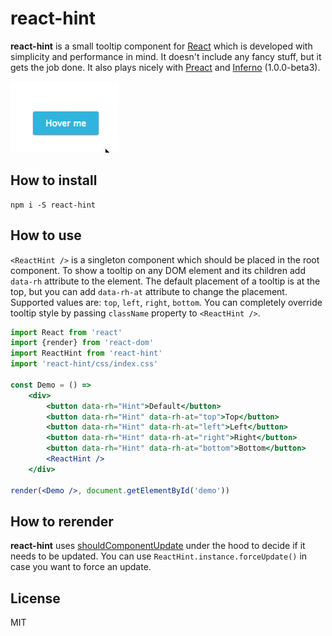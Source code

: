 react-hint
==========
**react-hint** is a small tooltip component for [React](https://github.com/facebook/react) which is developed with simplicity and performance in mind. It doesn't include any fancy stuff, but it gets the job done. It also plays nicely with [Preact](https://github.com/developit/preact) and [Inferno](https://github.com/trueadm/inferno) (1.0.0-beta3).

![react-hint tooltip](demo/react-hint.gif)

How to install
--------------
```
npm i -S react-hint
```

How to use
----------

`<ReactHint />` is a singleton component which should be placed in the root component. To show a tooltip on any DOM element and its children add `data-rh` attribute to the element. The default placement of a tooltip is at the top, but you can add `data-rh-at` attribute to change the placement. Supported values are: `top`, `left`, `right`, `bottom`. You can completely override tooltip style by passing `className` property to `<ReactHint />`.

```jsx
import React from 'react'
import {render} from 'react-dom'
import ReactHint from 'react-hint'
import 'react-hint/css/index.css'

const Demo = () =>
	<div>
		<button data-rh="Hint">Default</button>
		<button data-rh="Hint" data-rh-at="top">Top</button>
		<button data-rh="Hint" data-rh-at="left">Left</button>
		<button data-rh="Hint" data-rh-at="right">Right</button>
		<button data-rh="Hint" data-rh-at="bottom">Bottom</button>
		<ReactHint />
	</div>

render(<Demo />, document.getElementById('demo'))
```

How to rerender
---------------
**react-hint** uses [shouldComponentUpdate](https://facebook.github.io/react/docs/component-specs.html#updating-shouldcomponentupdate) under the hood to decide if it needs to be updated. You can use `ReactHint.instance.forceUpdate()` in case you want to force an update.

License
-------
MIT